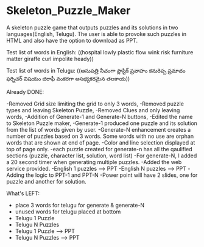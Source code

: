 # Skeleton_Puzzle_Maker
 A skeleton puzzle game that outputs puzzles and its solutions in two languages(English, Telugu). The user is able to provoke such puzzles in HTML and also have the option to download as PPT.

 Test list of words in English:
((hospital
lowly
plastic
flow
wink
risk
furniture
matter
giraffe
curl
impolite
heady))	


 Test list of words in Telugu:
((ఆసుపత్రి
నీచంగా
ప్లాస్టిక్
ప్రవాహం
కనురెప్ప
ప్రమాదం
ఫర్నిచర్
విషయం
జిరాఫీ
వంకరగా
అసభ్యకరమైన
తలకాయ))

Already DONE: 

-Removed Grid size limiting the grid to only 3 words,
-Removed puzzle types and leaving Skeleton Puzzle,
-Removed Clues and only leaving words,
-Addition of Generate-1 and Generate-N buttons,
-Edited the name to Skeleton Puzzle maker,
-Generate-1 produced one puzzle and its solution from the list of words given by user.
-Generate-N enhancement creates a number of puzzles based on 3 words.  Some words with no use are orphan words that are shown at end of page. 
-Color and line selection displayed at top of page only.
-each puzzle created for generate-n has all the qaulified sections (puzzle, character list, solution, word list)
-For generate-N, I added a 20 second timer when generating multiple puzzles.
-Added the web service provided.
-English 1 puzzles --> PPT
-English N puzzles --> PPT
-Adding the logic to PPT-1 and PPT-N
-Power point will have 2 slides, one for puzzle and another for solution.

What's LEFT: 
- place 3 words for telugu for generate & generate-N
- unused words for telugu placed at bottom
- Telugu 1 Puzzle
- Telugu N Puzzles
- Telugu 1 Puzzle --> PPT
- Telugu N Puzzles --> PPT



